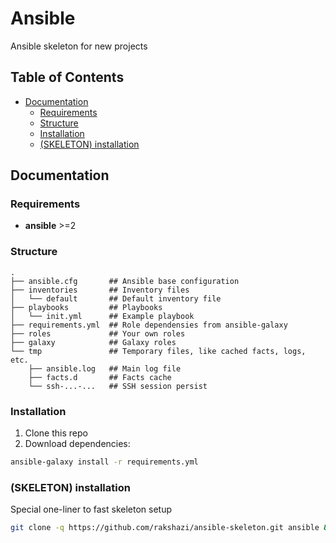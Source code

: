 # Ansible

Ansible skeleton for new projects

## Table of Contents

<!-- vim-markdown-toc GFM -->

* [Documentation](#documentation)
    - [Requirements](#requirements)
    - [Structure](#structure)
    - [Installation](#installation)
    - [(SKELETON) installation](#skeleton-installation)

<!-- vim-markdown-toc -->

## Documentation

### Requirements

* **ansible** >=2

### Structure

```
.
├── ansible.cfg       ## Ansible base configuration
├── inventories       ## Inventory files
│   └── default       ## Default inventory file
├── playbooks         ## Playbooks
│   └── init.yml      ## Example playbook
├── requirements.yml  ## Role dependensies from ansible-galaxy
├── roles             ## Your own roles
├── galaxy            ## Galaxy roles
└── tmp               ## Temporary files, like cached facts, logs, etc.
    ├── ansible.log   ## Main log file
    ├── facts.d       ## Facts cache
    └── ssh-...-...   ## SSH session persist
```

### Installation

1. Clone this repo
2. Download dependencies:

```bash
ansible-galaxy install -r requirements.yml
```

### (SKELETON) installation

Special one-liner to fast skeleton setup

```bash
git clone -q https://github.com/rakshazi/ansible-skeleton.git ansible && cd ansible && rm -rf .git && git init -q && git add --all && git add -f tmp/.gitkeep && git commit -q -m "Init skeleton" && echo -e "\033[0;32m[ansible]\033[0m Skeleton successfuly initialized, you should add your own origin repo with following command: \033[01;37mgit remote add origin <your origin url>\033[0m"
```
